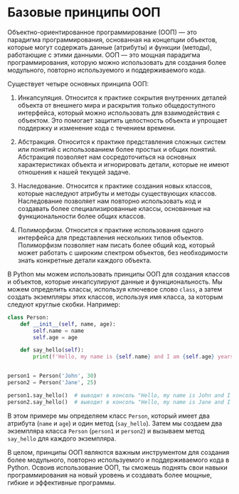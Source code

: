 # Базовые принципы ООП

Объектно-ориентированное программирование (ООП) — это парадигма программирования, основанная на концепции объектов,
которые могут содержать данные (атрибуты) и функции (методы), работающие с этими данными. ООП — это мощная парадигма
программирования, которую можно использовать для создания более модульного, повторно используемого и поддерживаемого
кода.

Существует четыре основных принципа ООП:

1. Инкапсуляция. Относится к практике сокрытия внутренних деталей объекта от внешнего мира и раскрытия только
   общедоступного интерфейса, который можно использовать для взаимодействия с объектом. Это помогает защитить
   целостность объекта и упрощает поддержку и изменение кода с течением времени.

2. Абстракция. Относится к практике представления сложных систем или понятий с использованием более простых и общих
   понятий. Абстракция позволяет нам сосредоточиться на основных характеристиках объекта и игнорировать детали, которые
   не имеют отношения к нашей текущей задаче.

3. Наследование. Относится к практике создания новых классов, которые наследуют атрибуты и методы существующих
   классов. Наследование позволяет нам повторно использовать код и создавать более специализированные классы, основанные
   на функциональности более общих классов.

4. Полиморфизм. Относится к практике использования одного интерфейса для представления нескольких типов объектов.
   Полиморфизм позволяет нам писать более общий код, который может работать с широким спектром объектов, без
   необходимости знать конкретные детали каждого объекта.

В Python мы можем использовать принципы ООП для создания классов и объектов, которые инкапсулируют данные и
функциональность. Мы можем определить классы, используя ключевое слово `class`, а затем создать экземпляры этих классов,
используя имя класса, за которым следуют круглые скобки. Например:

```python
class Person:
    def __init__(self, name, age):
        self.name = name
        self.age = age

    def say_hello(self):
        print(f'Hello, my name is {self.name} and I am {self.age} years old.')


person1 = Person('John', 30)
person2 = Person('Jane', 25)

person1.say_hello()  # выводит в консоль "Hello, my name is John and I am 30 years old."
person2.say_hello()  # выводит в консоль "Hello, my name is Jane and I am 25 years old."
```

В этом примере мы определяем класс `Person`, который имеет два атрибута (`name` и `age`) и один метод (`say_hello`).
Затем мы создаем два экземпляра класса `Person` (`person1` и `person2`) и вызываем метод `say_hello` для каждого
экземпляра.

В целом, принципы ООП являются важным инструментом для создания более модульного, повторно используемого и
поддерживаемого кода в Python. Освоив использование ООП, ты сможешь поднять свои навыки программирования на новый
уровень и создавать более мощные, гибкие и эффективные программы.
